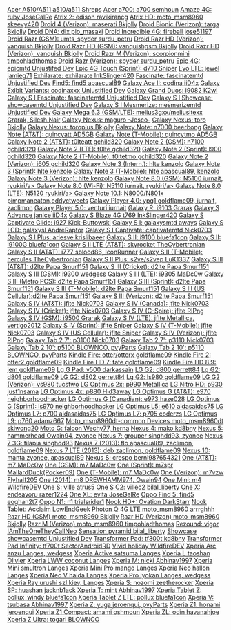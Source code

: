 <div>
<a href="http://forum.xda-developers.com/showthread.php?t=2699971">Acer A510/A511             a510/a511      Shreps</a>
<a href="http://forum.xda-developers.com/showthread.php?t=2510004">Acer a700:                 a700           semhoun</a>
<a href="http://forum.xda-developers.com/showthread.php?t=2669292">Amaze 4G:                  ruby           JoseGalRe</a>
<a href="http://forum.xda-developers.com/showthread.php?t=2256194">Atrix 2:                   edison          ravikirancg</a>
<a href="http://forum.xda-developers.com/showthread.php?t=2266322">Atrix HD:                  moto_msm8960        skeevy420</a>
<!--  <a href="http://www.modaco.com/topic/364229-devromunofficial43pac-man-rom-v43build-1-10-09-13/">Blade3:         atlaas40      robt77a</a> -->
<a href="http://forum.xda-developers.com/showthread.php?t=2306451">Droid 4 (Verizon):         maserati       Bkjolly</a>
<a href="http://forum.xda-developers.com/showthread.php?t=2306446">Droid Bionic (Verizon):    targa          Bkjolly</a>
<a href="http://forum.xda-developers.com/showthread.php?t=2270188">Droid DNA:                 dlx            pio_masaki</a>
<a href="http://forum.xda-developers.com/showthread.php?t=2280684">Droid Incredible 4G:       fireball       jose51197</a>
<a href="http://forum.xda-developers.com/showthread.php?t=2301493">Droid Razr (GSM):          umts_spyder    surdu_petru</a>
<a href="http://forum.xda-developers.com/showthread.php?t=2306365">Droid Razr HD (Verizon):   vanquish       Bkjolly</a>
<a href="http://forum.xda-developers.com/showthread.php?t=2306365">Droid Razr HD (GSM):       vanquishgsm    Bkjolly</a>
<a href="http://forum.xda-developers.com/showthread.php?t=2306365">Droid Razr HD (Verizon):   vanquish       Bkjolly</a>
<a href="http://forum.xda-developers.com/showthread.php?t=2306377">Droid Razr M (Verizon):    scorpionmini   timpohladthomas</a>
<a href="http://forum.xda-developers.com/showthread.php?t=2301493">Droid Razr (Verizon):      spyder         surdu_petru</a>
<a href="http://forum.xda-developers.com/showthread.php?t=2176569">Epic 4G:                   epicmtd        Unjustifed Dev</a>
<a href="http://forum.xda-developers.com/showthread.php?t=2050948">Epic 4G Touch (Sprint):    d710           Sniper</a>
<a href="http://forum.xda-developers.com/showthread.php?t=2141573">Evo LTE:                   jewel          jamieg71</a>
<a href="http://forum.xda-developers.com/showthread.php?t=2445143">Exhilarate:                exhilarate     InkSlinger420</a>
<a href="http://forum.xda-developers.com/showthread.php?t=2197171">Fascinate:                 fascinatemtd   Unjustified Dev</a>
<a href="http://forum.xda-developers.com/showthread.php?t=2268850">Find5:                     find5          apascual89</a>
<a href="http://forum.xda-developers.com/showthread.php?t=2671203">Galaxy Ace II:             codina         iiD4x</a>
<a href="http://forum.xda-developers.com/showthread.php?p=46692620">Galaxy Exibit Variants:   codinaxxx      Unjustified Dev</a>
<a href="http://forum.xda-developers.com/showthread.php?t=2676762">Galaxy Grand Duos:         i9082          K2wl</a>
<a href="http://forum.xda-developers.com/showthread.php?t=2197171">Galaxy S I Fascinate:      fascinatemtd Unjustified Dev</a>
<a href="http://forum.xda-developers.com/showthread.php?t=2197171">Galaxy S I Showcase:       showcasemtd    Unjustified Dev</a>
<a href="http://forum.xda-developers.com/showthread.php?t=2197171">Galaxy S I Mesmerize:      mesmerizemtd   Unjustified Dev</a>
<a href="http://forum.xda-developers.com/showthread.php?t=2669982">Galaxy Mega 6.3 (GSM/LTE): melius3gxx/meliusltexx   Grarak, Silesh.Nair</a>
<a href="http://forum.xda-developers.com/galaxy-nexus/development/rom-pac-4-3-t2409090">Galaxy Nexus:      maguro        -Jesco-</a>
<a href="http://forum.xda-developers.com/showthread.php?t=2306416">Galaxy Nexus:              toro           Bkjolly</a>
<a href="http://forum.xda-developers.com/showthread.php?t=2306439">Galaxy Nexus:              toroplus       Bkjolly</a>
<a href="http://forum.xda-developers.com/showthread.php?t=2248298">Galaxy Note:               n7000          beerbong</a>
<a href="http://forum.xda-developers.com/showthread.php?t=2417967">Galaxy Note (AT&T):        quincyatt      AD5GB</a>
<a href="http://forum.xda-developers.com/showthread.php?t=2430367">Galaxy Note (T-Mobile):    quincytmo      AD5GB</a>
<a href="http://forum.xda-developers.com/showthread.php?t=2667763">Galaxy Note 2 (AT&T):      t0lteatt        gchild320</a>
<a href="http://forum.xda-developers.com/showthread.php?t=2667751">Galaxy Note 2 (GSM):       n7100          gchild320</a>
<a href="http://forum.xda-developers.com/showthread.php?t=2449424">Galaxy Note 2 (LTE):       t0lte          gchild320</a>
<a href="http://forum.xda-developers.com/showthread.php?t=2667760">Galaxy Note 2 (Sprint):    l900           gchild320</a>
<a href="http://forum.xda-developers.com/showthread.php?t=2426051">Galaxy Note 2 (T-Mobile):  t0ltetmo       gchild320</a>
<a href="http://forum.xda-developers.com/showthread.php?t=2311152">Galaxy Note 2 (Verizon):   i605           gchild320</a>
<a href="http://forum.xda-developers.com/showthread.php?t=2669653">Galaxy Note 3 (Intern.):   hlte           kenzolo</a>
<a href="http://forum.xda-developers.com/showthread.php?t=2670625">Galaxy Note 3 (Sprint):    hlte           kenzolo</a>
<a href="http://forum.xda-developers.com/showthread.php?t=2669675">Galaxy Note 3 (T-Mobile):  hlte            apascual89, kenzolo</a>
<a href="http://forum.xda-developers.com/showthread.php?t=2670635">Galaxy Note 3 (Verizon):   hlte           kenzolo</a>
<a href="http://forum.xda-developers.com/showthread.php?t=2456222">Galaxy Note 8.0 (GSM):     N5100          iurnait, ryukiri/a>
<a href="http://forum.xda-developers.com/showthread.php?t=2456222">Galaxy Note 8.0 (Wi-Fi):   N5110          iurnait, ryukiri/a>
<a href="http://forum.xda-developers.com/showthread.php?t=2456222">Galaxy Note 8.0 (LTE):     N5120          ryukiri/a>
<a href="http://forum.xda-developers.com/showthread.php?p=45625962">Galaxy Note 10.1:         N8000/N801x     pimpmaneaton,eddyctweets</a>
<a href="http://forum.xda-developers.com/showthread.php?t=2387504">Galaxy Player 4.0:         ypg1            goldflame09, iurnait, zaclimon</a>
<a href="http://forum.xda-developers.com/showthread.php?t=2387504">Galaxy Player 5.0:         venturi        iurnait</a>
<a href="http://forum.xda-developers.com/showthread.php?t=1982756">Galaxy R:                  i9103          Grarak</a>
<a href="http://forum.xda-developers.com/showthread.php?t=2667709">Galaxy S Advance           janice         iiD4x</a>
<a href="http://forum.xda-developers.com/showthread.php?t=2471231">Galaxy S Blaze 4G          t769            InkSlinger420</a>
<a href="http://forum.xda-developers.com/showthread.php?t=2245811">Galaxy S Captivate Glide:  i927           Kick-Buttowski</a>
<a href="http://forum.xda-developers.com/showthread.php?t=2170768">Galaxy S I:                galaxysmtd     aways</a>
<a href="http://forum.xda-developers.com/showthread.php?t=2435945">Galaxy S LCD:              galaxysl        AndreRaptor</a>
<a href="http://forum.xda-developers.com/showthread.php?t=2173726">Galaxy S I Captivate:      captivatemtd   Nick0703</a>
<a href="http://forum.xda-developers.com/showthread.php?t=2447478">Galaxy S I Plus:           ariesve         krislibaeer</a>
<a href="http://forum.xda-developers.com/showthread.php?t=2203444">Galaxy S II:               i9100         bluefa1con</a>
<a href="http://forum.xda-developers.com/showthread.php?t=1957348">Galaxy S II:               i9100G        bluefa1con</a>
<a href="http://forum.xda-developers.com/showthread.php?t=2669087">Galaxy S II LTE (AT&T):    skyrocket     TheCybertronian</a>
<a href="http://forum.xda-developers.com/showthread.php?t=2140110">Galaxy S II (AT&T):        i777           sblood86, IconRunner</a>
<a href="http://forum.xda-developers.com/showthread.php?t=2669118">Galaxy S II (T-Mobile):    hercules        TheCybertronian</a>
<a href="http://forum.xda-developers.com/showthread.php?t=2790368">Galaxy S II Plus:          s2ve/s2vep    LuK1337</a>
<a href="http://forum.xda-developers.com/showthread.php?t=2015607">Galaxy S III (AT&T):       d2lte          Papa Smurf151</a>
<a href="http://forum.xda-developers.com/showthread.php?t=2351025">Galaxy S III (Cricket):    d2lte          Papa Smurf151</a>
<a href="http://forum.xda-developers.com/showthread.php?t=2400382">Galaxy S III (GSM):        i9300          wedgess</a>
<a href="http://forum.xda-developers.com/galaxy-s3/development-i9305/rom-pac-4-4-t2669707">Galaxy S III (LTE):        i9305          MaDc0w</a>
<a href="http://forum.xda-developers.com/showthread.php?t=2351024">Galaxy S III (Metro PCS):  d2lte          Papa Smurf151</a>
<a href="http://forum.xda-developers.com/showthread.php?t=2032843">Galaxy S III (Sprint):     d2lte          Papa Smurf151</a>
<a href="http://forum.xda-developers.com/showthread.php?t=2015525">Galaxy S III (T-Mobile):   d2lte          Papa Smurf151</a>
<a href="http://forum.xda-developers.com/showthread.php?t=2351025">Galaxy S III (US Cellular):d2lte          Papa Smurf151</a>
<a href="http://forum.xda-developers.com/showthread.php?t=2028443">Galaxy S III (Verizon):    d2lte          Papa Smurf151</a>
<a href="http://forum.xda-developers.com/showthread.php?t=2312024">Galaxy S IV (AT&T):        jflte          Nick0703</a>
<a href="http://forum.xda-developers.com/showthread.php?t=2312024">Galaxy S IV (Canada):      jflte          Nick0703</a>
<a href="http://forum.xda-developers.com/showthread.php?t=2312024">Galaxy S IV (Cricket):     jflte          Nick0703</a>
<a href="http://forum.xda-developers.com/showthread.php?t=2412589">Galaxy S IV (C-Spire):     jflte          RIPng</a>
<a href="http://forum.xda-developers.com/showthread.php?t=2396173">Galaxy S IV (GSM):         i9500          Grarak</a>
<a href="http://forum.xda-developers.com/showthread.php?t=2400387">Galaxy S IV (LTE):         jflte         MetaIIica, vertigo2012</a>
<a href="http://forum.xda-developers.com/showthread.php?t=2312063">Galaxy S IV (Sprint):      jflte          Sniper</a>
<a href="http://forum.xda-developers.com/showthread.php?t=2668312">Galaxy S IV (T-Mobile):    jflte          Nick0703</a>
<a href="http://forum.xda-developers.com/showthread.php?t=2312063">Galaxy S IV (US Cellular): jflte          Sniper</a>
<a href="http://forum.xda-developers.com/showthread.php?t=2312069">Galaxy S IV (Verizon):     jflte          RIPng</a>
<a href="http://forum.xda-developers.com/showthread.php?t=2202854">Galaxy Tab 2 7':           p3100          Nick0703</a>
<a href="http://forum.xda-developers.com/showthread.php?t=2202854">Galaxy Tab 2 7':           p3110          Nick0703</a>
<a href="http://forum.xda-developers.com/showthread.php?t=2202885">Galaxy Tab 2 10':          p5100          BLOWNCO, pvyParts</a>
<a href="http://forum.xda-developers.com/showthread.php?t=2202885">Galaxy Tab 2 10':          p5110          BLOWNCO, pvyParts</a>
<a href="http://forum.xda-developers.com/showthread.php?t=2407455">Kindle Fire:               otter/otterx           goldflame09</a>
<a href="http://forum.xda-developers.com/showthread.php?t=2347951">Kindle Fire 2:             otter2           goldflame09</a>
<a href="http://forum.xda-developers.com/showthread.php?t=2355103">Kindle Fire HD 7:          tate            goldflame09</a>
<a href="http://forum.xda-developers.com/showthread.php?t=2356333">Kindle Fire HD 8.9:        jem             goldflame09</a>
<a href="http://forum.xda-developers.com/showthread.php?t=2668112">Lg G Pad:                  v500            darkassain</a>
<a href="http://forum.xda-developers.com/showthread.php?t=2500030">LG G2:                     d800            gerrett84</a>
<a href="http://forum.xda-developers.com/showthread.php?t=2669063">Lg G2:                     d801            goldflame09</a>
<a href="http://forum.xda-developers.com/showthread.php?t=2500030">LG G2:                     d802           gerrett84</a>
<a href="http://forum.xda-developers.com/showthread.php?t=2669074">Lg G2:                     ls980          goldflame09</a>
<a href="http://forum.xda-developers.com/showthread.php?t=2542006">LG G2 (Verizon):           vs980         tucstwo</a>
<a href="http://forum.xda-developers.com/showthread.php?p=38249397">LG Optimus 2x:             p990          MetaIIica</a>
<a href="http://forum.xda-developers.com/showthread.php?t=2174883">LG Nitro HD:               p930          just1nsama</a>
<a href="Not yet made (Gimme time)">LG Optimus 4x:             p880          Hid3away</a>
<a href="http://forum.xda-developers.com/showthread.php?t=2503693">LG Optimus G (AT&T):       e970          neighborhoodhacker</a>
<a href="http://forum.xda-developers.com/showthread.php?t=2671622">LG Optimus G (Canadian):   e973          haze028</a>
<a href="http://forum.xda-developers.com/showthread.php?t=2501074">LG Optimus G (Sprint):     ls970          neighborhoodhacker</a>
<a href="http://forum.xda-developers.com/showthread.php?t=2790982">LG Optimus L5:             e610         aidasaidas75</a>
<a href="http://forum.xda-developers.com/showthread.php?t=2769502">LG Optimus L7:             p700         aidasaidas75</a>
<a href="http://forum.xda-developers.com/showthread.php?t=2704650">LG Optimus L7:             p705         coderzs</a>
<a href="http://forum.xda-developers.com/showthread.php?p=2195177">LG Optimus L9:             p760          adamz667</a>
<a href="http://forum.xda-developers.com/showthread.php?t=2504830">Moto_msm8960dt-common Devices      moto_msm8960dt  skiwong20</a>
<a href="http://forum.xda-developers.com/showthread.php?t=2667834">Moto G:                    falcon        Wechy77, herna</a>
<a href="http://forum.xda-developers.com/nexus-4/orig-development/rom-pac-version-t2668912">Nexus 4:                   mako          kd8bny</a>
<a href="http://forum.xda-developers.com/showthread.php?t=2670238">Nexus 5:                   hammerhead    Owain94, zyonee</a>
<a href="http://forum.xda-developers.com/showthread.php?t=2203239">Nexus 7:                   grouper       singhdd93, zyonee</a>
<a href="http://forum.xda-developers.com/showthread.php?t=2203239">Nexus 7 3G:                tilapia       singhdd93</a>
<a href="http://forum.xda-developers.com/showthread.php?t=2408829">Nexus 7 (2013):            flo           apascual89, zaclimon, goldflame09</a>
<a href="http://forum.xda-developers.com/showthread.php?t=2408829">Nexus 7 LTE (2013):        deb           zaclimon, goldflame09</a>
<a href="http://forum.xda-developers.com/showthread.php?t=2674493">Nexus 10:                  manta         zyonee, apascual89</a>
<!--  <a href="http://rootzwiki.com/topic/102545-romofficial43pac-man-rom/">Nexus Q:                   steelhead     manelscout4life</a> -->
<a href="http://forum.xda-developers.com/showthread.php?t=2190031">Nexus S:                   crespo         berni987654321</a>
<a href="http://forum.xda-developers.com/showthread.php?t=2348590">One (AT&T):                m7            MaDc0w</a>
<a href="http://forum.xda-developers.com/showthread.php?t=2348415">One (GSM):                 m7            MaDc0w</a>
<a href="http://forum.xda-developers.com/showthread.php?t=2408340">One (Sprint):              m7spr         MallardDuck(Pocker09)</a>
<a href="http://forum.xda-developers.com/showthread.php?t=2375475">One (T-Mobile):            m7            MaDc0w</a>
<a href="http://forum.xda-developers.com/showthread.php?t=2455127">One (Verizon):             m7vzw        Flyhalf205</a>
<a href="http://forum.xda-developers.com/showthread.php?t=2746553">One (2014):                m8            DREWHAMM974, Owain94</a>
<a href="http://forum.xda-developers.com/showthread.php?t=2741847">One Mini:                  m4         WildfireDEV</a>
<a href="http://forum.xda-developers.com/showthread.php?t=2164406">One S:                     ville         atrus5</a>
<a href="http://forum.xda-developers.com/showthread.php?t=2271635">One S C2:                  villec2     bilal_liberty</a>
<a href="http://forum.xda-developers.com/showthread.php?t=2292547">One X:                     endeavoru     razer1224</a>
<a href="http://forum.xda-developers.com/showthread.php?t=2520954">One XL:                    evita         JoseGalRe</a>
<a href="http://forum.xda-developers.com/showthread.php?t=2678702">Oppo Find 5:                    find5         eoghan2t7</a>
<a href="http://forum.xda-developers.com/showthread.php?p=51015692">Oppo N1:                    n1         trialsrider1</a>
<a href="Will update later">Nook HD+:                   Ovation         DarkStarr</a>
<a href="http://forum.xda-developers.com/showthread.php?p=52542956">Nook Tablet:                   Acclaim         LowEndGeek</a>
<a href="http://forum.xda-developers.com/showthread.php?t=2415997">Photon Q 4G LTE            moto_msm8960   arrrghhh</a>
<a href="http://forum.xda-developers.com/showthread.php?t=2306365">Razr HD (GSM)              moto_msm8960  Bkjolly</a>
<a href="http://forum.xda-developers.com/showthread.php?t=2306365">Razr HD (Verizon)          moto_msm8960  Bkjolly</a>
<a href="http://forum.xda-developers.com/showthread.php?t=2306377">Razr M (Verizon)           moto_msm8960   timpohladthomas</a>
<a href="http://forum.xda-developers.com/showthread.php?t=2425473">Rezound:                   vigor          IAmTheOneTheyCallNeo</a>
<a href="http://forum.xda-developers.com/showthread.php?t=2670076">Sensation                  pyramid        bilal_liberty</a>
<a href="http://forum.xda-developers.com/showthread.php?t=2197171">Showcase                   showcasemtd    Unjustified Dev</a>
<a href="http://forum.xda-developers.com/showthread.php?t=2501869">Transformer Pad:           tf300t        kd8bny</a>
<a href="http://forum.xda-developers.com/showthread.php?t=2501869">Transformer Pad Infinity:  tf700t         SectorAndroidRD</a>
<!--  <a href="http://forum.xda-developers.com/showthread.php?t=2333171">Transformer Prime:         tf201        jeroenqui</a> -->
<a href="http://forum.xda-developers.com/showthread.php?t=2677301">Vivid                      holiday        WildfireDEV</a>
<a href="http://forum.xda-developers.com/showthread.php?t=2298280">Xperia Arc                 anzu          Langes, wedgess</a>
<a href="http://forum.xda-developers.com/showthread.php?p=50939230">Xperia Active              satsuma       Langes</a>
<a href="http://forum.xda-developers.com/showthread.php?p=52600121">Xperia L                   taoshan       Olivier</a>
<a href="http://forum.xda-developers.com/showthread.php?p=50939230">Xperia LWW                 coconut       Langes</a>
<a href="http://forum.xda-developers.com/showthread.php?t=2678107">Xperia M:                   nicki           Abhinav1997</a>
<a href="http://forum.xda-developers.com/showthread.php?p=50939230">Xperia Mini                smultron      Langes</a>
<a href="http://forum.xda-developers.com/showthread.php?p=50939230">Xperia Mini Pro            mango         Langes</a>
<a href="http://forum.xda-developers.com/showthread.php?t=2173958">Xperia Neo                 hallon        Langes</a>
<a href="http://forum.xda-developers.com/showthread.php?t=2672164">Xperia Neo V               haida         Langes</a>
<a href="http://forum.xda-developers.com/showthread.php?t=2298280">Xperia Pro                 iyokan        Langes, wedgess</a>
<a href="http://forum.xda-developers.com/showthread.php?t=1803076">Xperia Ray                 urushi         szl.kiev, Langes</a>
<a href="http://forum.xda-developers.com/showthread.php?t=2685822">Xperia S:                   nozomi        zeetherocker</a>
<a href="http://forum.xda-developers.com/showthread.php?t=2505385">Xperia SP:                 huashan        jacknb1ack</a>
<a href="http://forum.xda-developers.com/showthread.php?t=2677929">Xperia T:                  mint           Abhinav1997</a>
<a href="http://forum.xda-developers.com/showthread.php?t=2334047">Xperia Tablet Z:           pollux_windy   bluefa1con</a>
<a href="http://forum.xda-developers.com/showthread.php?t=2334047">Xperia Tablet Z LTE:       pollux         bluefa1con</a>
<a href="http://forum.xda-developers.com/showthread.php?t=2678111">Xperia V:                  tsubasa           Abhinav1997</a>
<a href="http://forum.xda-developers.com/showthread.php?t=2208249">Xperia Z:                  yuga           jeroenqui, pvyParts</a>
<a href="http://forum.xda-developers.com/showthread.php?t=2478003">Xperia Z1:                 honami         jeroenqui</a>
<a href="http://forum.xda-developers.com/showthread.php?t=2764017">Xperia Z1 Compact:                 amami         oshmoun</a>
<a href="http://forum.xda-developers.com/showthread.php?t=2406640">Xperia ZL:                 odin           havanahjoe</a>
<a href="http://forum.xda-developers.com/showthread.php?t=2508281">Xperia Z Ultra:            togari        BLOWNCO</a>
</div>
